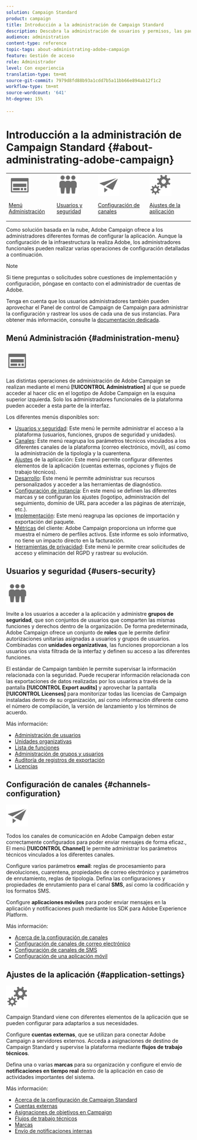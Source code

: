 ```yaml
---
solution: Campaign Standard
product: campaign
title: Introducción a la administración de Campaign Standard
description: Descubra la administración de usuarios y permisos, las pautas de supervisión, configuraciones específicas de canal y pautas de configuración de aplicaciones.
audience: administration
content-type: reference
topic-tags: about-administrating-adobe-campaign
feature: Gestión de acceso
role: Administrador
level: Con experiencia
translation-type: tm+mt
source-git-commit: 7979d8fd88b93a1cdd7b5a11bb66e894ab12f1c2
workflow-type: tm+mt
source-wordcount: '641'
ht-degree: 15%

---
```



# Introducción a la administración de Campaign Standard {#about-administrating-adobe-campaign}

<table>
<tr><td><img src="assets/do-not-localize/icon_menu.svg" width="60px"><p><a href="#administration-menu">Menú Administración</a></p></td>
<td><img src="assets/do-not-localize/icon_users.svg" width="60px"><p><a href="#users-security">Usuarios y seguridad</a></p></td>
<td><img src="assets/do-not-localize/icon_channels.svg" width="60px"><p><a href="#channels-configuration">Configuración de canales</a></p></td>
<td><img src="assets/do-not-localize/icon_settings.svg" width="60px"><p><a href="#application-settings">Ajustes de la aplicación</a></p></td></tr>
</table>

Como solución basada en la nube, Adobe Campaign ofrece a los administradores diferentes formas de configurar la aplicación. Aunque la configuración de la infraestructura la realiza Adobe, los administradores funcionales pueden realizar varias operaciones de configuración detalladas a continuación.

>[!NOTE]
>
>Si tiene preguntas o solicitudes sobre cuestiones de implementación y configuración, póngase en contacto con el administrador de cuentas de Adobe.

Tenga en cuenta que los usuarios administradores también pueden aprovechar el Panel de control de Campaign de Campaign para administrar la configuración y rastrear los usos de cada una de sus instancias. Para obtener más información, consulte la [documentación dedicada](https://experienceleague.adobe.com/docs/control-panel/using/control-panel-home.html?lang=es).

## Menú Administración {#administration-menu}

<img src="assets/do-not-localize/icon_menu.svg" width="60px">

Las distintas operaciones de administración de Adobe Campaign se realizan mediante el menú **[!UICONTROL Administration]** al que se puede acceder al hacer clic en el logotipo de Adobe Campaign en la esquina superior izquierda. Solo los administradores funcionales de la plataforma pueden acceder a esta parte de la interfaz.

Los diferentes menús disponibles son:

* [Usuarios y seguridad](../../administration/using/about-access-management.md): Este menú le permite administrar el acceso a la plataforma (usuarios, funciones, grupos de seguridad y unidades).
* [Canales](../../administration/using/about-channel-configuration.md): Este menú reagrupa los parámetros técnicos vinculados a los diferentes canales de la plataforma (correo electrónico, móvil), así como la administración de la tipología y la cuarentena.
* [Ajustes](../../administration/using/external-accounts.md) de la aplicación: Este menú permite configurar diferentes elementos de la aplicación (cuentas externas, opciones y flujos de trabajo técnicos).
* [Desarrollo](../../developing/using/data-model-concepts.md): Este menú le permite administrar sus recursos personalizados y acceder a las herramientas de diagnóstico.
* [Configuración de instancia](../../administration/using/branding.md): En este menú se definen las diferentes marcas y se configuran los ajustes (logotipo, administración del seguimiento, dominio de URL para acceder a las páginas de aterrizaje, etc.).
* [Implementación](../../automating/using/managing-packages.md): Este menú reagrupa las opciones de importación y exportación del paquete.
* [Métricas](../../audiences/using/active-profiles.md) del cliente: Adobe Campaign proporciona un informe que muestra el número de perfiles activos. Este informe es solo informativo, no tiene un impacto directo en la facturación.
* [Herramientas de privacidad](../../start/using/privacy-management.md): Este menú le permite crear solicitudes de acceso y eliminación del RGPD y rastrear su evolución.

## Usuarios y seguridad {#users-security}

<img src="assets/do-not-localize/icon_users.svg"  width="60px">

Invite a los usuarios a acceder a la aplicación y administre **grupos de seguridad**, que son conjuntos de usuarios que comparten las mismas funciones y derechos dentro de la organización. De forma predeterminada, Adobe Campaign ofrece un conjunto de **roles** que le permite definir autorizaciones unitarias asignadas a usuarios y grupos de usuarios. Combinadas con **unidades organizativas**, las funciones proporcionan a los usuarios una vista filtrada de la interfaz y definen su acceso a las diferentes funciones.

El estándar de Campaign también le permite supervisar la información relacionada con la seguridad. Puede recuperar información relacionada con las exportaciones de datos realizadas por los usuarios a través de la pantalla **[!UICONTROL Export audits]** y aprovechar la pantalla **[!UICONTROL Licenses]** para monitorizar todas las licencias de Campaign instaladas dentro de su organización, así como información diferente como el número de compilación, la versión de lanzamiento y los términos de acuerdo.

Más información:

* [Administración de usuarios](../../administration/using/users-management.md)
* [Unidades organizativas](../../administration/using/organizational-units.md)
* [Lista de funciones](../../administration/using/list-of-roles.md)
* [Administración de grupos y usuarios](../../administration/using/managing-groups-and-users.md)
* [Auditoría de registros de exportación](../../administration/using/auditing-export-logs.md)
* [Licencias](../../administration/using/licenses.md)

## Configuración de canales {#channels-configuration}

<img src="assets/do-not-localize/icon_channels.svg" width="60px">

Todos los canales de comunicación en Adobe Campaign deben estar correctamente configurados para poder enviar mensajes de forma eficaz., El menú **[!UICONTROL Channel]** le permite administrar los parámetros técnicos vinculados a los diferentes canales.

Configure varios parámetros **email**: reglas de procesamiento para devoluciones, cuarentena, propiedades de correo electrónico y parámetros de enrutamiento, reglas de tipología. Defina las configuraciones y propiedades de enrutamiento para el canal **SMS**, así como la codificación y los formatos SMS.

Configure **aplicaciones móviles** para poder enviar mensajes en la aplicación y notificaciones push mediante los SDK para Adobe Experience Platform.

Más información:

* [Acerca de la configuración de canales](../../administration/using/about-channel-configuration.md)
* [Configuración de canales de correo electrónico](../../administration/using/configuring-email-channel.md)
* [Configuración de canales de SMS](../../administration/using/configuring-sms-channel.md)
* [Configuración de una aplicación móvil](../../administration/using/configuring-a-mobile-application.md)

## Ajustes de la aplicación {#application-settings}

<img src="assets/do-not-localize/icon_settings.svg" width="60px">

Campaign Standard viene con diferentes elementos de la aplicación que se pueden configurar para adaptarlos a sus necesidades.

Configure **cuentas externas**, que se utilizan para conectar Adobe Campaign a servidores externos. Acceda a asignaciones de destino de Campaign Standard y supervise la plataforma mediante **flujos de trabajo técnicos**.

Defina una o varias **marcas** para su organización y configure el envío de **notificaciones en tiempo real** dentro de la aplicación en caso de actividades importantes del sistema.

Más información:

* [Acerca de la configuración de Campaign Standard](../../administration/using/about-campaign-standard-settings.md)
* [Cuentas externas](../../administration/using/external-accounts.md)
* [Asignaciones de objetivos en Campaign](../../administration/using/target-mappings-in-campaign.md)
* [Flujos de trabajo técnicos](../../administration/using/technical-workflows.md)
* [Marcas](../../administration/using/branding.md)
* [Envío de notificaciones internas](../../administration/using/sending-internal-notifications.md)
